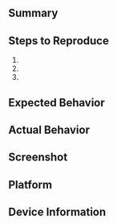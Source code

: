 ## Summary



## Steps to Reproduce
<!--
    List the steps to reproduce the bug; feel free to add/remove numbers in
    the ordered list
-->

1.

2.

3.

## Expected Behavior



## Actual Behavior



## Screenshot
<!-- Upload any screenshot that helps you explain what was happening -->


## Platform
<!-- Uncomment the applicable items relevant to this bug -->

<!-- Android -->
<!-- iOS -->
<!-- Web -->
<!-- Back end -->

## Device Information

<!--
    Please list the versions of software running on your device, such as:
    - OS version
    - Browser version
    - Node.js version
-->


